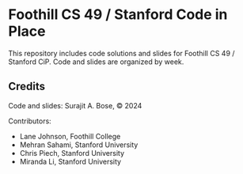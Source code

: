 # Foothill CS 49 / Stanford Code in Place

This repository includes code solutions and slides for Foothill CS 49 / Stanford CiP. Code and slides are organized by week. 

## Credits

Code and slides: Surajit A. Bose, © 2024

Contributors: 
- Lane Johnson, Foothill College
- Mehran Sahami, Stanford University
- Chris Piech, Stanford University
- Miranda Li, Stanford University


